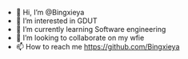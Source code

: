 - 👋 Hi, I’m @Bingxieya
- 👀 I’m interested in GDUT
- 🌱 I’m currently learning Software engineering
- 💞️ I’m looking to collaborate on my wfie
- 📫 How to reach me https://github.com/Bingxieya

<!---
Bingxieya/Bingxieya is a ✨ special ✨ repository because its `README.md` (this file) appears on your GitHub profile.
You can click the Preview link to take a look at your changes.
--->
